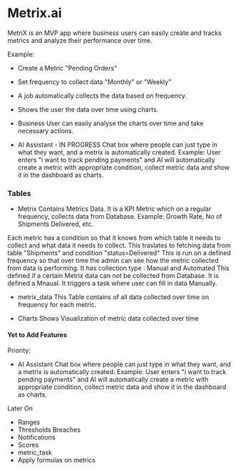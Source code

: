# Metrix.ai

MetriX is an MVP app where business users can easily create and tracks metrics and analyze their performance over time.

Example:
- Create a Metric "Pending Orders"
- Set frequency to collect data "Monthly" or "Weekly"
- A job automatically collects the data based on frequency.
- Shows the user the data over time using charts.
- Business User can easily analyse the charts over time and take necessary actions.



- AI Assistant  - IN PROGRESS
Chat box where people can just type in what they want, and a metrix is automatically created.
Example: User enters "i want to track pending payments" and AI will automatically create a metric with appropriate condition, collect metric data and show it in the dashboard as charts.


### Tables

- Metrix 
Contains Metrics Data.
It is a KPI Metric which on a regular frequency, collects data from Database.
Example: Growth Rate, No of Shipments Delivered, etc.

Each metric has a condition so that it knows from which table it needs to collect and what data it needs to collect.
This traslates to fetching data from table "Shipments" and condition "status=Delivered"
This is run on a defined frequency so that over time the admin can see how the metric collected from data is performing.
It has collection type : Manual and Automated
This defined if a certain Metrix data can not be collected from Database. It is defined a Mnaual. It triggers a task where user can fill in data Manually.

- metrix_data
This Table contains of all data collected over time on frequency for each metric.

- Charts
Shows Visualization of metric data collected over time

#### Yet to Add Features

Priority:
- AI Assistant 
Chat box where people can just type in what they want, and a metrix is automatically created.
Example: User enters "i want to track pending payments" and AI will automatically create a metric with appropriate condition, collect metric data and show it in the dashboard as charts.


Later On
- Ranges
- Thresholds Breaches
- Notifications
- Scores
- metric_task
- Apply formulas on metrics
